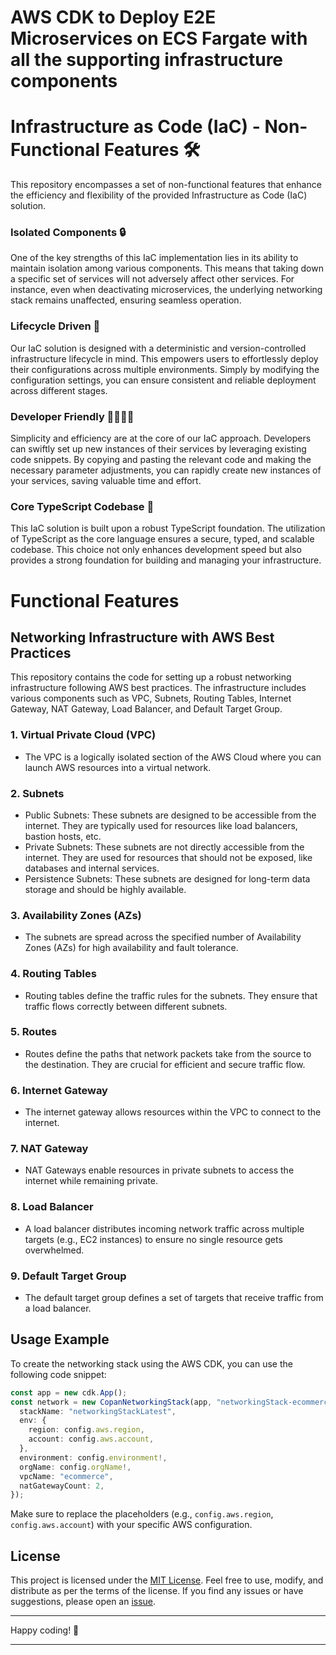 # AWS CDK to Deploy E2E Microservices on ECS Fargate with all the supporting infrastructure components 

# Infrastructure as Code (IaC) - Non-Functional Features 🛠️

This repository encompasses a set of non-functional features that enhance the efficiency and flexibility of the provided Infrastructure as Code (IaC) solution.

### Isolated Components 🔒
One of the key strengths of this IaC implementation lies in its ability to maintain isolation among various components. This means that taking down a specific set of services will not adversely affect other services. For instance, even when deactivating microservices, the underlying networking stack remains unaffected, ensuring seamless operation.

### Lifecycle Driven 🔄
Our IaC solution is designed with a deterministic and version-controlled infrastructure lifecycle in mind. This empowers users to effortlessly deploy their configurations across multiple environments. Simply by modifying the configuration settings, you can ensure consistent and reliable deployment across different stages.

### Developer Friendly 👩‍💻👨‍💻
Simplicity and efficiency are at the core of our IaC approach. Developers can swiftly set up new instances of their services by leveraging existing code snippets. By copying and pasting the relevant code and making the necessary parameter adjustments, you can rapidly create new instances of your services, saving valuable time and effort.

### Core TypeScript Codebase 🚀
This IaC solution is built upon a robust TypeScript foundation. The utilization of TypeScript as the core language ensures a secure, typed, and scalable codebase. This choice not only enhances development speed but also provides a strong foundation for building and managing your infrastructure.


# Functional Features

## Networking Infrastructure with AWS Best Practices

This repository contains the code for setting up a robust networking infrastructure following AWS best practices. The infrastructure includes various components such as VPC, Subnets, Routing Tables, Internet Gateway, NAT Gateway, Load Balancer, and Default Target Group. 

### 1. Virtual Private Cloud (VPC)
- The VPC is a logically isolated section of the AWS Cloud where you can launch AWS resources into a virtual network.

### 2. Subnets
- Public Subnets: These subnets are designed to be accessible from the internet. They are typically used for resources like load balancers, bastion hosts, etc.
- Private Subnets: These subnets are not directly accessible from the internet. They are used for resources that should not be exposed, like databases and internal services.
- Persistence Subnets: These subnets are designed for long-term data storage and should be highly available.

### 3. Availability Zones (AZs)
- The subnets are spread across the specified number of Availability Zones (AZs) for high availability and fault tolerance.

### 4. Routing Tables
- Routing tables define the traffic rules for the subnets. They ensure that traffic flows correctly between different subnets.

### 5. Routes
- Routes define the paths that network packets take from the source to the destination. They are crucial for efficient and secure traffic flow.

### 6. Internet Gateway
- The internet gateway allows resources within the VPC to connect to the internet.

### 7. NAT Gateway
- NAT Gateways enable resources in private subnets to access the internet while remaining private.

### 8. Load Balancer
- A load balancer distributes incoming network traffic across multiple targets (e.g., EC2 instances) to ensure no single resource gets overwhelmed.

### 9. Default Target Group
- The default target group defines a set of targets that receive traffic from a load balancer.

## Usage Example

To create the networking stack using the AWS CDK, you can use the following code snippet:

```typescript
const app = new cdk.App();
const network = new CopanNetworkingStack(app, "networkingStack-ecommerce", {
  stackName: "networkingStackLatest",
  env: {
    region: config.aws.region,
    account: config.aws.account,
  },
  environment: config.environment!,
  orgName: config.orgName!,
  vpcName: "ecommerce",
  natGatewayCount: 2,
});
```

Make sure to replace the placeholders (e.g., `config.aws.region`, `config.aws.account`) with your specific AWS configuration.

## License

This project is licensed under the [MIT License](LICENSE). Feel free to use, modify, and distribute as per the terms of the license. If you find any issues or have suggestions, please open an [issue](https://github.com/your-repo/issues).

---

Happy coding! 🚀

---